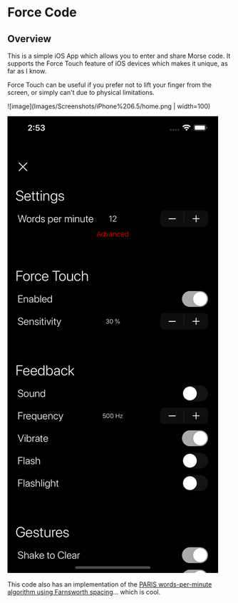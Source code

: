 # Force Code

## Overview
This is a simple iOS App which allows you to enter and share Morse code. It supports the Force Touch feature of iOS devices which makes it unique, as far as I know. 

Force Touch can be useful if you prefer not to lift your finger from the screen, or simply can't due to physical limitations.


![image](Images/Screenshots/iPhone%206.5/home.png | width=100)


![image](Images/Screenshots/iPhone%206.5/settings.png)


This code also has an implementation of the [PARIS words-per-minute algorithm using Farnsworth spacing](http://www.arrl.org/files/file/Technology/x9004008.pdf)... which is cool.
